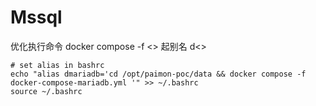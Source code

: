 # Mssql

优化执行命令 docker compose -f <> 起别名 d<>

```shell
# set alias in bashrc
echo "alias dmariadb='cd /opt/paimon-poc/data && docker compose -f docker-compose-mariadb.yml '" >> ~/.bashrc
source ~/.bashrc
```